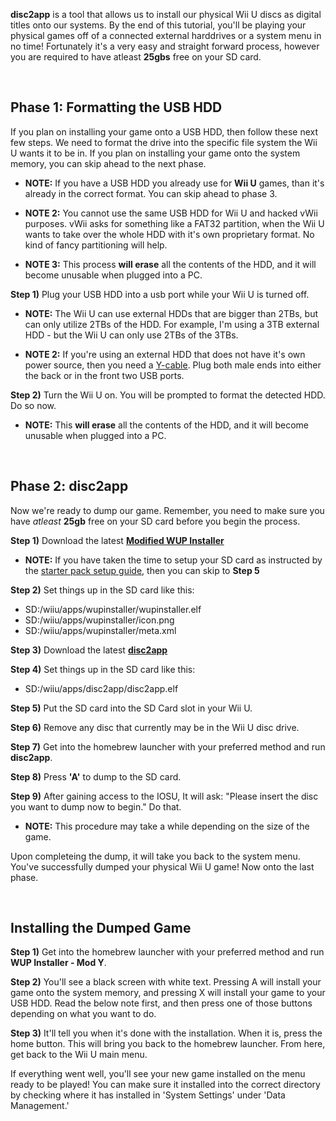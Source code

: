 **disc2app** is a tool that allows us to install our physical Wii U discs as digital titles onto our systems. By the end of this tutorial, you'll be playing your physical games off of a connected external harddrives or a system menu in no time! Fortunately it's a very easy and straight forward process, however you are required to have atleast **25gbs** free on your SD card.

&nbsp;

## Phase 1: Formatting the USB HDD

If you plan on installing your game onto a USB HDD, then follow these next few steps. We need to format the drive into the specific file system the Wii U wants it to be in. If you plan on installing your game onto the system memory, you can skip ahead to the next phase.

* **NOTE:** If you have a USB HDD you already use for **Wii U** games, than it's already in the correct format. You can skip ahead to phase 3.

* **NOTE 2:** You cannot use the same USB HDD for Wii U and hacked vWii purposes. vWii asks for something like a FAT32 partition, when the Wii U wants to take over the whole HDD with it's own proprietary format. No kind of fancy partitioning will help.

* **NOTE 3:** This process **will erase** all the contents of the HDD, and it will become unusable when plugged into a PC.

**Step 1)** Plug your USB HDD into a usb port while your Wii U is turned off.

* **NOTE:** The Wii U can use external HDDs that are bigger than 2TBs, but can only utilize 2TBs of the HDD. For example, I'm using a 3TB external HDD - but the Wii U can only use 2TBs of the 3TBs.

* **NOTE 2:** If you're using an external HDD that does not have it's own power source, then you need a [Y-cable](https://oyendigital.com/images/USB3-y-cable.jpg). Plug both male ends into either the back or in the front two USB ports.

**Step 2)** Turn the Wii U on. You will be prompted to format the detected HDD. Do so now.

* **NOTE:** This **will erase** all the contents of the HDD, and it will become unusable when plugged into a PC.

&nbsp;

## Phase 2: disc2app

Now we're ready to dump our game. Remember, you need to make sure you have *atleast* **25gb** free on your SD card before you begin the process.

**Step 1)** Download the latest [**Modified WUP Installer**](https://github.com/Yardape8000/wupinstaller/releases)

* **NOTE:** If you have taken the time to setup your SD card as instructed by the [starter pack setup guide](https://github.com/FlimFlam69/WiiUTutorial/wiki/0:-Starter-Pack), then you can skip to **Step 5**
 
**Step 2)** Set things up in the SD card like this:

* SD:/wiiu/apps/wupinstaller/wupinstaller.elf
* SD:/wiiu/apps/wupinstaller/icon.png
* SD:/wiiu/apps/wupinstaller/meta.xml

**Step 3)** Download the latest [**disc2app**](https://github.com/koolkdev/disc2app/releases)

**Step 4)** Set things up in the SD card like this:

* SD:/wiiu/apps/disc2app/disc2app.elf

**Step 5)** Put the SD card into the SD Card slot in your Wii U.

**Step 6)** Remove any disc that currently may be in the Wii U disc drive.

**Step 7)** Get into the homebrew launcher with your preferred method and run **disc2app**.

**Step 8)** Press **'A'** to dump to the SD card.

**Step 9)** After gaining access to the IOSU, It will ask: "Please insert the disc you want to dump now to begin." Do that.

* **NOTE:** This procedure may take a while depending on the size of the game. 

Upon completeing the dump, it will take you back to the system menu. You've successfully dumped your physical Wii U game! Now onto the last phase.

&nbsp;

## Installing the Dumped Game

**Step 1)** Get into the homebrew launcher with your preferred method and run **WUP Installer - Mod Y**.

**Step 2)** You'll see a black screen with white text. Pressing A will install your game onto the system memory, and pressing X will install your game to your USB HDD. Read the below note first, and then press one of those buttons depending on what you want to do.

**Step 3)** It'll tell you when it's done with the installation. When it is, press the home button. This will bring you back to the homebrew launcher. From here, get back to the Wii U main menu.

If everything went well, you'll see your new game installed on the menu ready to be played! You can make sure it installed into the correct directory by checking where it has installed in 'System Settings' under 'Data Management.'
